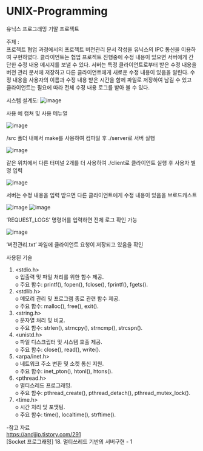 # UNIX-Programming
유닉스 프로그래밍 기말 프로젝트

주제 : </br>
프로젝트 협업 과정에서의 프로젝트 버전관리 문서 작성을 유닉스의 IPC 통신을 이용하여 구현하였다. 클라이언트는 협업 프로젝트 진행중에 수정 내용이 있으면 서버에게 간단한 수정 내용 메시지를 보낼 수 있다. 서버는 특정 클라이언트로부터 받은 수정 내용을 버전 관리 문서에 저장하고 다른 클라이언트에게 새로운 수정 내용이 있음을 알린다. 수정 내용을 사용자의 이름과 수정 내용 받은 시간을 함께 파일로 저장하여 남길 수 있고 클라이언트는 필요에 따라 전체 수정 내용 로그를 받아 볼 수 있다. </br>

시스템 설계도:
![image](https://github.com/user-attachments/assets/644c3cd3-1af7-4bdc-83ae-185fd4a97263)




사용 예 캡쳐 및 사용 메뉴얼

![image](https://github.com/user-attachments/assets/53fa9685-8b59-4e4d-9d61-1e752bd815f9)

/src 폴더 내에서 make를 사용하여 컴파일 후 ./server로 서버 실행

![image](https://github.com/user-attachments/assets/bde843fc-3ef5-49e3-a565-c913099ea665)

같은 위치에서 다른 터미널 2개를 더 사용하여 ./client로 클라이언트 실행 후 사용자 별명 입력

![image](https://github.com/user-attachments/assets/9cb7d7de-6f67-4c16-a839-1ddca078018a)

서버는 수정 내용을 입력 받으면 다른 클라이언트에게 수정 내용이 있음을 브로드캐스트

![image](https://github.com/user-attachments/assets/09c6bf9f-8541-4341-a422-952ee13cd807)
![image](https://github.com/user-attachments/assets/a39ef47b-9f48-4426-9d68-843f08ccc687)

‘REQUEST_LOGS’ 명령어를 입력하면 전체 로그 확인 가능

 

![image](https://github.com/user-attachments/assets/a8b707e4-cf4b-4a7a-837c-ce3725d0cce4)

‘버전관리.txt’ 파일에 클라이언트 요청이 저장되고 있음을 확인

사용된 기술

1.	<stdio.h> </br>
 o	입출력 및 파일 처리를 위한 함수 제공. </br>
 o	주요 함수: printf(), fopen(), fclose(), fprintf(), fgets().
2.	<stdlib.h> </br>
 o	메모리 관리 및 프로그램 종료 관련 함수 제공.</br>
 o	주요 함수: malloc(), free(), exit().
3.	<string.h> </br>
 o	문자열 처리 및 비교.</br>
 o	주요 함수: strlen(), strncpy(), strncmp(), strcspn().
4.	<unistd.h> </br>
 o	파일 디스크립터 및 시스템 호출 제공.</br>
 o	주요 함수: close(), read(), write().
5.	<arpa/inet.h> </br>
 o	네트워크 주소 변환 및 소켓 통신 지원. </br>
 o	주요 함수: inet_pton(), htonl(), htons().
6.	<pthread.h> </br>
 o	멀티스레드 프로그래밍. </br>
 o	주요 함수: pthread_create(), pthread_detach(), pthread_mutex_lock().
7.	<time.h> </br>
 o	시간 처리 및 포맷팅. </br>
 o	주요 함수: time(), localtime(), strftime().


-참고 자료 </br>
https://andjjip.tistory.com/291 </br>
[Socket 프로그래밍] 18. 멀티쓰레드 기반의 서버구현 - 1
